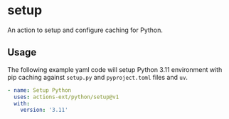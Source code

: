 # setup
An action to setup and configure caching for Python.

## Usage

The following example yaml code will setup Python 3.11 environment with pip caching against `setup.py` and `pyproject.toml` files and `uv`.

```yaml
- name: Setup Python
  uses: actions-ext/python/setup@v1
  with:
    version: '3.11'
```
